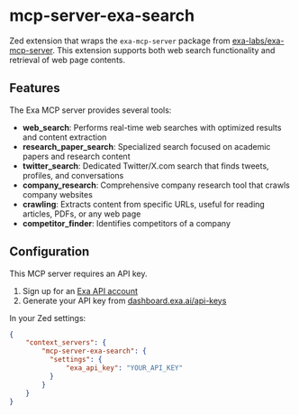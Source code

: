 # mcp-server-exa-search

Zed extension that wraps the `exa-mcp-server` package from [exa-labs/exa-mcp-server](https://github.com/exa-labs/exa-mcp-server). This extension supports both web search functionality and retrieval of web page contents.

## Features

The Exa MCP server provides several tools:

- **web_search**: Performs real-time web searches with optimized results and content extraction
- **research_paper_search**: Specialized search focused on academic papers and research content
- **twitter_search**: Dedicated Twitter/X.com search that finds tweets, profiles, and conversations
- **company_research**: Comprehensive company research tool that crawls company websites
- **crawling**: Extracts content from specific URLs, useful for reading articles, PDFs, or any web page
- **competitor_finder**: Identifies competitors of a company

## Configuration

This MCP server requires an API key.

1. Sign up for an [Exa API account](https://dashboard.exa.ai)
2. Generate your API key from [dashboard.exa.ai/api-keys](https://dashboard.exa.ai/api-keys)

In your Zed settings:
```json
{
    "context_servers": {
        "mcp-server-exa-search": {
          "settings": {
              "exa_api_key": "YOUR_API_KEY"
          }
        }
    }
}
```
